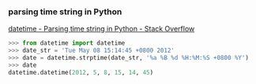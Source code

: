 ### parsing time string in Python


[datetime - Parsing time string in Python - Stack Overflow](https://stackoverflow.com/questions/10494312/parsing-time-string-in-python "datetime - Parsing time string in Python - Stack Overflow")


 

```python
>>> from datetime import datetime
>>> date_str = 'Tue May 08 15:14:45 +0800 2012'
>>> date = datetime.strptime(date_str, '%a %B %d %H:%M:%S +0800 %Y')
>>> date
datetime.datetime(2012, 5, 8, 15, 14, 45)
```
